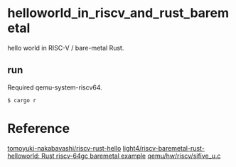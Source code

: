 # helloworld_in_riscv_and_rust_baremetal
hello world in RISC-V / bare-metal Rust.

## run
Required qemu-system-riscv64.
```
$ cargo r
```

# Reference
[tomoyuki-nakabayashi/riscv-rust-hello](https://github.com/tomoyuki-nakabayashi/riscv-rust-hello)
[light4/riscv-baremetal-rust-helloworld: Rust riscv-64gc baremetal example](https://github.com/light4/riscv-baremetal-rust-helloworld)
[qemu/hw/riscv/sifive_u.c](https://github.com/qemu/qemu/blob/master/hw/riscv/sifive_u.c)
